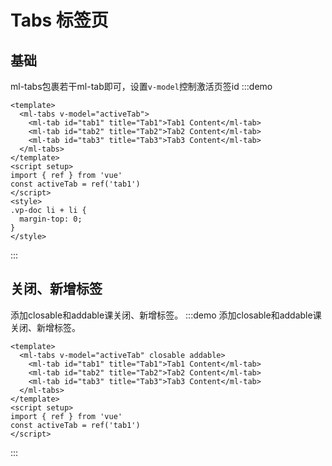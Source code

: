 # Tabs 标签页

## 基础
ml-tabs包裹若干ml-tab即可，设置`v-model`控制激活页签id
:::demo
```vue
<template>
  <ml-tabs v-model="activeTab">
    <ml-tab id="tab1" title="Tab1">Tab1 Content</ml-tab>
    <ml-tab id="tab2" title="Tab2">Tab2 Content</ml-tab>
    <ml-tab id="tab3" title="Tab3">Tab3 Content</ml-tab>
  </ml-tabs>
</template>
<script setup>
import { ref } from 'vue'
const activeTab = ref('tab1')
</script>
<style>
.vp-doc li + li {
  margin-top: 0;
}
</style>
```
:::

## 关闭、新增标签
添加closable和addable课关闭、新增标签。
:::demo 添加closable和addable课关闭、新增标签。
```vue
<template>
  <ml-tabs v-model="activeTab" closable addable>
    <ml-tab id="tab1" title="Tab1">Tab1 Content</ml-tab>
    <ml-tab id="tab2" title="Tab2">Tab2 Content</ml-tab>
    <ml-tab id="tab3" title="Tab3">Tab3 Content</ml-tab>
  </ml-tabs>
</template>
<script setup>
import { ref } from 'vue'
const activeTab = ref('tab1')
</script>
```
:::